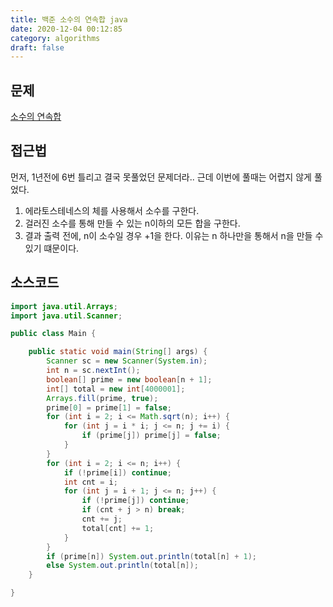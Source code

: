 ```yaml
---
title: 백준 소수의 연속합 java
date: 2020-12-04 00:12:85
category: algorithms
draft: false
---
```



## 문제
[소수의 연속합](https://www.acmicpc.net/problem/1644)


## 접근법
먼저, 1년전에 6번 틀리고 결국 못풀었던 문제더라.. 근데 이번에 풀때는 어렵지 않게 풀었다. 

1. 에라토스테네스의 체를 사용해서 소수를 구한다.
2. 걸러진 소수를 통해 만들 수 있는 n이하의 모든 합을 구한다.
3. 결과 출력 전에, n이 소수일 경우 +1을 한다. 이유는 n 하나만을 통해서 n을 만들 수 있기 떄문이다.

## 소스코드

```java
import java.util.Arrays;
import java.util.Scanner;

public class Main {

    public static void main(String[] args) {
        Scanner sc = new Scanner(System.in);
        int n = sc.nextInt();
        boolean[] prime = new boolean[n + 1];
        int[] total = new int[4000001];
        Arrays.fill(prime, true);
        prime[0] = prime[1] = false;
        for (int i = 2; i <= Math.sqrt(n); i++) {
            for (int j = i * i; j <= n; j += i) {
                if (prime[j]) prime[j] = false;
            }
        }
        for (int i = 2; i <= n; i++) {
            if (!prime[i]) continue;
            int cnt = i;
            for (int j = i + 1; j <= n; j++) {
                if (!prime[j]) continue;
                if (cnt + j > n) break;
                cnt += j;
                total[cnt] += 1;
            }
        }
        if (prime[n]) System.out.println(total[n] + 1);
        else System.out.println(total[n]);
    }

}

```